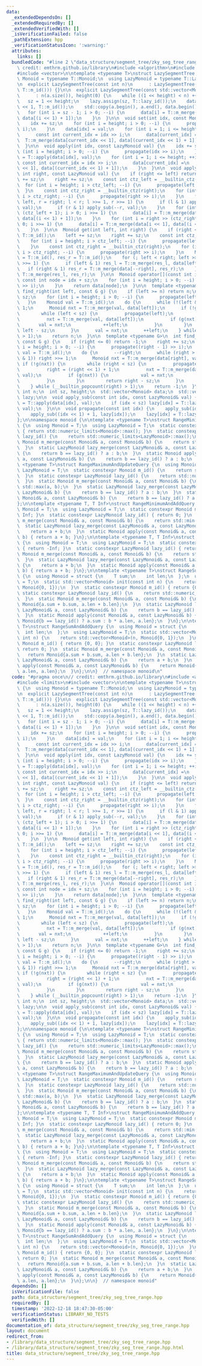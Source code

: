```yaml
---
data:
  _extendedDependsOn: []
  _extendedRequiredBy: []
  _extendedVerifiedWith: []
  _isVerificationFailed: false
  _pathExtension: hpp
  _verificationStatusIcon: ':warning:'
  attributes:
    links: []
  bundledCode: "#line 2 \"data_structure/segment_tree/zky_seg_tree_range.hpp\"\n//\
    \ credit: emthrm.github.io/library\n#include <algorithm>\n#include <limits>\n\
    #include <vector>\n\ntemplate <typename T>\nstruct LazySegmentTree {\n  using\
    \ Monoid = typename T::Monoid;\n  using LazyMonoid = typename T::LazyMonoid;\n\
    \n  explicit LazySegmentTree(const int n)\n      : LazySegmentTree(std::vector<Monoid>(n,\
    \ T::m_id())) {}\n\n  explicit LazySegmentTree(const std::vector<Monoid>& a)\n\
    \      : n(a.size()), height(0) {\n    while ((1 << height) < n) ++height;\n \
    \   sz = 1 << height;\n    lazy.assign(sz, T::lazy_id());\n    data.assign(sz\
    \ << 1, T::m_id());\n    std::copy(a.begin(), a.end(), data.begin() + sz);\n \
    \   for (int i = sz - 1; i > 0; --i) {\n      data[i] = T::m_merge(data[i << 1],\
    \ data[(i << 1) + 1]);\n    }\n  }\n\n  void set(int idx, const Monoid val) {\n\
    \    idx += sz;\n    for (int i = height; i > 0; --i) {\n      propagate(idx >>\
    \ i);\n    }\n    data[idx] = val;\n    for (int i = 1; i <= height; ++i) {\n\
    \      const int current_idx = idx >> i;\n      data[current_idx] =\n        \
    \  T::m_merge(data[current_idx << 1], data[(current_idx << 1) + 1]);\n    }\n\
    \  }\n\n  void apply(int idx, const LazyMonoid val) {\n    idx += sz;\n    for\
    \ (int i = height; i > 0; --i) {\n      propagate(idx >> i);\n    }\n    data[idx]\
    \ = T::apply(data[idx], val);\n    for (int i = 1; i <= height; ++i) {\n     \
    \ const int current_idx = idx >> i;\n      data[current_idx] =\n          T::m_merge(data[current_idx\
    \ << 1], data[(current_idx << 1) + 1]);\n    }\n  }\n\n  void apply(int left,\
    \ int right, const LazyMonoid val) {\n    if (right <= left) return;\n    left\
    \ += sz;\n    right += sz;\n    const int ctz_left = __builtin_ctz(left);\n  \
    \  for (int i = height; i > ctz_left; --i) {\n      propagate(left >> i);\n  \
    \  }\n    const int ctz_right = __builtin_ctz(right);\n    for (int i = height;\
    \ i > ctz_right; --i) {\n      propagate(right >> i);\n    }\n    for (int l =\
    \ left, r = right; l < r; l >>= 1, r >>= 1) {\n      if (l & 1) apply_sub(l++,\
    \ val);\n      if (r & 1) apply_sub(--r, val);\n    }\n    for (int i = left >>\
    \ (ctz_left + 1); i > 0; i >>= 1) {\n      data[i] = T::m_merge(data[i << 1],\
    \ data[(i << 1) + 1]);\n    }\n    for (int i = right >> (ctz_right + 1); i >\
    \ 0; i >>= 1) {\n      data[i] = T::m_merge(data[i << 1], data[(i << 1) + 1]);\n\
    \    }\n  }\n\n  Monoid get(int left, int right) {\n    if (right <= left) return\
    \ T::m_id();\n    left += sz;\n    right += sz;\n    const int ctz_left = __builtin_ctz(left);\n\
    \    for (int i = height; i > ctz_left; --i) {\n      propagate(left >> i);\n\
    \    }\n    const int ctz_right = __builtin_ctz(right);\n    for (int i = height;\
    \ i > ctz_right; --i) {\n      propagate(right >> i);\n    }\n    Monoid res_l\
    \ = T::m_id(), res_r = T::m_id();\n    for (; left < right; left >>= 1, right\
    \ >>= 1) {\n      if (left & 1) res_l = T::m_merge(res_l, data[left++]);\n   \
    \   if (right & 1) res_r = T::m_merge(data[--right], res_r);\n    }\n    return\
    \ T::m_merge(res_l, res_r);\n  }\n\n  Monoid operator[](const int idx) {\n   \
    \ const int node = idx + sz;\n    for (int i = height; i > 0; --i) {\n      propagate(node\
    \ >> i);\n    }\n    return data[node];\n  }\n\n  template <typename G>\n  int\
    \ find_right(int left, const G g) {\n    if (left >= n) return n;\n    left +=\
    \ sz;\n    for (int i = height; i > 0; --i) {\n      propagate(left >> i);\n \
    \   }\n    Monoid val = T::m_id();\n    do {\n      while (!(left & 1)) left >>=\
    \ 1;\n      Monoid nxt = T::m_merge(val, data[left]);\n      if (!g(nxt)) {\n\
    \        while (left < sz) {\n          propagate(left);\n          left <<= 1;\n\
    \          nxt = T::m_merge(val, data[left]);\n          if (g(nxt)) {\n     \
    \       val = nxt;\n            ++left;\n          }\n        }\n        return\
    \ left - sz;\n      }\n      val = nxt;\n      ++left;\n    } while (__builtin_popcount(left)\
    \ > 1);\n    return n;\n  }\n\n  template <typename G>\n  int find_left(int right,\
    \ const G g) {\n    if (right <= 0) return -1;\n    right += sz;\n    for (int\
    \ i = height; i > 0; --i) {\n      propagate((right - 1) >> i);\n    }\n    Monoid\
    \ val = T::m_id();\n    do {\n      --right;\n      while (right > 1 && (right\
    \ & 1)) right >>= 1;\n      Monoid nxt = T::m_merge(data[right], val);\n     \
    \ if (!g(nxt)) {\n        while (right < sz) {\n          propagate(right);\n\
    \          right = (right << 1) + 1;\n          nxt = T::m_merge(data[right],\
    \ val);\n          if (g(nxt)) {\n            val = nxt;\n            --right;\n\
    \          }\n        }\n        return right - sz;\n      }\n      val = nxt;\n\
    \    } while (__builtin_popcount(right) > 1);\n    return -1;\n  }\n\n  const\
    \ int n;\n  int sz, height;\n  std::vector<Monoid> data;\n  std::vector<LazyMonoid>\
    \ lazy;\n\n  void apply_sub(const int idx, const LazyMonoid& val) {\n    data[idx]\
    \ = T::apply(data[idx], val);\n    if (idx < sz) lazy[idx] = T::lazy_merge(lazy[idx],\
    \ val);\n  }\n\n  void propagate(const int idx) {\n    apply_sub(idx << 1, lazy[idx]);\n\
    \    apply_sub((idx << 1) + 1, lazy[idx]);\n    lazy[idx] = T::lazy_id();\n  }\n\
    };\n\nnamespace monoid {\n\ntemplate <typename T>\nstruct RangeMinimumAndUpdateQuery\
    \ {\n  using Monoid = T;\n  using LazyMonoid = T;\n  static constexpr Monoid m_id()\
    \ { return std::numeric_limits<Monoid>::max(); }\n  static constexpr LazyMonoid\
    \ lazy_id() {\n    return std::numeric_limits<LazyMonoid>::max();\n  }\n  static\
    \ Monoid m_merge(const Monoid& a, const Monoid& b) {\n    return std::min(a, b);\n\
    \  }\n  static LazyMonoid lazy_merge(const LazyMonoid& a, const LazyMonoid& b)\
    \ {\n    return b == lazy_id() ? a : b;\n  }\n  static Monoid apply(const Monoid&\
    \ a, const LazyMonoid& b) {\n    return b == lazy_id() ? a : b;\n  }\n};\n\ntemplate\
    \ <typename T>\nstruct RangeMaximumAndUpdateQuery {\n  using Monoid = T;\n  using\
    \ LazyMonoid = T;\n  static constexpr Monoid m_id() {\n    return std::numeric_limits<Monoid>::lowest();\n\
    \  }\n  static constexpr LazyMonoid lazy_id() {\n    return std::numeric_limits<LazyMonoid>::lowest();\n\
    \  }\n  static Monoid m_merge(const Monoid& a, const Monoid& b) {\n    return\
    \ std::max(a, b);\n  }\n  static LazyMonoid lazy_merge(const LazyMonoid& a, const\
    \ LazyMonoid& b) {\n    return b == lazy_id() ? a : b;\n  }\n  static Monoid apply(const\
    \ Monoid& a, const LazyMonoid& b) {\n    return b == lazy_id() ? a : b;\n  }\n\
    };\n\ntemplate <typename T, T Inf>\nstruct RangeMinimumAndAddQuery {\n  using\
    \ Monoid = T;\n  using LazyMonoid = T;\n  static constexpr Monoid m_id() { return\
    \ Inf; }\n  static constexpr LazyMonoid lazy_id() { return 0; }\n  static Monoid\
    \ m_merge(const Monoid& a, const Monoid& b) {\n    return std::min(a, b);\n  }\n\
    \  static LazyMonoid lazy_merge(const LazyMonoid& a, const LazyMonoid& b) {\n\
    \    return a + b;\n  }\n  static Monoid apply(const Monoid& a, const LazyMonoid&\
    \ b) { return a + b; }\n};\n\ntemplate <typename T, T Inf>\nstruct RangeMaximumAndAddQuery\
    \ {\n  using Monoid = T;\n  using LazyMonoid = T;\n  static constexpr Monoid m_id()\
    \ { return -Inf; }\n  static constexpr LazyMonoid lazy_id() { return 0; }\n  static\
    \ Monoid m_merge(const Monoid& a, const Monoid& b) {\n    return std::max(a, b);\n\
    \  }\n  static LazyMonoid lazy_merge(const LazyMonoid& a, const LazyMonoid& b)\
    \ {\n    return a + b;\n  }\n  static Monoid apply(const Monoid& a, const LazyMonoid&\
    \ b) { return a + b; }\n};\n\ntemplate <typename T>\nstruct RangeSumAndUpdateQuery\
    \ {\n  using Monoid = struct {\n    T sum;\n    int len;\n  };\n  using LazyMonoid\
    \ = T;\n  static std::vector<Monoid> init(const int n) {\n    return std::vector<Monoid>(n,\
    \ Monoid{0, 1});\n  }\n  static constexpr Monoid m_id() { return {0, 0}; }\n \
    \ static constexpr LazyMonoid lazy_id() {\n    return std::numeric_limits<LazyMonoid>::max();\n\
    \  }\n  static Monoid m_merge(const Monoid& a, const Monoid& b) {\n    return\
    \ Monoid{a.sum + b.sum, a.len + b.len};\n  }\n  static LazyMonoid lazy_merge(const\
    \ LazyMonoid& a, const LazyMonoid& b) {\n    return b == lazy_id() ? a : b;\n\
    \  }\n  static Monoid apply(const Monoid& a, const LazyMonoid& b) {\n    return\
    \ Monoid{b == lazy_id() ? a.sum : b * a.len, a.len};\n  }\n};\n\ntemplate <typename\
    \ T>\nstruct RangeSumAndAddQuery {\n  using Monoid = struct {\n    T sum;\n  \
    \  int len;\n  };\n  using LazyMonoid = T;\n  static std::vector<Monoid> init(const\
    \ int n) {\n    return std::vector<Monoid>(n, Monoid{0, 1});\n  }\n  static constexpr\
    \ Monoid m_id() { return {0, 0}; }\n  static constexpr LazyMonoid lazy_id() {\
    \ return 0; }\n  static Monoid m_merge(const Monoid& a, const Monoid& b) {\n \
    \   return Monoid{a.sum + b.sum, a.len + b.len};\n  }\n  static LazyMonoid lazy_merge(const\
    \ LazyMonoid& a, const LazyMonoid& b) {\n    return a + b;\n  }\n  static Monoid\
    \ apply(const Monoid& a, const LazyMonoid& b) {\n    return Monoid{a.sum + b *\
    \ a.len, a.len};\n  }\n};\n\n}  // namespace monoid\n"
  code: "#pragma once\n// credit: emthrm.github.io/library\n#include <algorithm>\n\
    #include <limits>\n#include <vector>\n\ntemplate <typename T>\nstruct LazySegmentTree\
    \ {\n  using Monoid = typename T::Monoid;\n  using LazyMonoid = typename T::LazyMonoid;\n\
    \n  explicit LazySegmentTree(const int n)\n      : LazySegmentTree(std::vector<Monoid>(n,\
    \ T::m_id())) {}\n\n  explicit LazySegmentTree(const std::vector<Monoid>& a)\n\
    \      : n(a.size()), height(0) {\n    while ((1 << height) < n) ++height;\n \
    \   sz = 1 << height;\n    lazy.assign(sz, T::lazy_id());\n    data.assign(sz\
    \ << 1, T::m_id());\n    std::copy(a.begin(), a.end(), data.begin() + sz);\n \
    \   for (int i = sz - 1; i > 0; --i) {\n      data[i] = T::m_merge(data[i << 1],\
    \ data[(i << 1) + 1]);\n    }\n  }\n\n  void set(int idx, const Monoid val) {\n\
    \    idx += sz;\n    for (int i = height; i > 0; --i) {\n      propagate(idx >>\
    \ i);\n    }\n    data[idx] = val;\n    for (int i = 1; i <= height; ++i) {\n\
    \      const int current_idx = idx >> i;\n      data[current_idx] =\n        \
    \  T::m_merge(data[current_idx << 1], data[(current_idx << 1) + 1]);\n    }\n\
    \  }\n\n  void apply(int idx, const LazyMonoid val) {\n    idx += sz;\n    for\
    \ (int i = height; i > 0; --i) {\n      propagate(idx >> i);\n    }\n    data[idx]\
    \ = T::apply(data[idx], val);\n    for (int i = 1; i <= height; ++i) {\n     \
    \ const int current_idx = idx >> i;\n      data[current_idx] =\n          T::m_merge(data[current_idx\
    \ << 1], data[(current_idx << 1) + 1]);\n    }\n  }\n\n  void apply(int left,\
    \ int right, const LazyMonoid val) {\n    if (right <= left) return;\n    left\
    \ += sz;\n    right += sz;\n    const int ctz_left = __builtin_ctz(left);\n  \
    \  for (int i = height; i > ctz_left; --i) {\n      propagate(left >> i);\n  \
    \  }\n    const int ctz_right = __builtin_ctz(right);\n    for (int i = height;\
    \ i > ctz_right; --i) {\n      propagate(right >> i);\n    }\n    for (int l =\
    \ left, r = right; l < r; l >>= 1, r >>= 1) {\n      if (l & 1) apply_sub(l++,\
    \ val);\n      if (r & 1) apply_sub(--r, val);\n    }\n    for (int i = left >>\
    \ (ctz_left + 1); i > 0; i >>= 1) {\n      data[i] = T::m_merge(data[i << 1],\
    \ data[(i << 1) + 1]);\n    }\n    for (int i = right >> (ctz_right + 1); i >\
    \ 0; i >>= 1) {\n      data[i] = T::m_merge(data[i << 1], data[(i << 1) + 1]);\n\
    \    }\n  }\n\n  Monoid get(int left, int right) {\n    if (right <= left) return\
    \ T::m_id();\n    left += sz;\n    right += sz;\n    const int ctz_left = __builtin_ctz(left);\n\
    \    for (int i = height; i > ctz_left; --i) {\n      propagate(left >> i);\n\
    \    }\n    const int ctz_right = __builtin_ctz(right);\n    for (int i = height;\
    \ i > ctz_right; --i) {\n      propagate(right >> i);\n    }\n    Monoid res_l\
    \ = T::m_id(), res_r = T::m_id();\n    for (; left < right; left >>= 1, right\
    \ >>= 1) {\n      if (left & 1) res_l = T::m_merge(res_l, data[left++]);\n   \
    \   if (right & 1) res_r = T::m_merge(data[--right], res_r);\n    }\n    return\
    \ T::m_merge(res_l, res_r);\n  }\n\n  Monoid operator[](const int idx) {\n   \
    \ const int node = idx + sz;\n    for (int i = height; i > 0; --i) {\n      propagate(node\
    \ >> i);\n    }\n    return data[node];\n  }\n\n  template <typename G>\n  int\
    \ find_right(int left, const G g) {\n    if (left >= n) return n;\n    left +=\
    \ sz;\n    for (int i = height; i > 0; --i) {\n      propagate(left >> i);\n \
    \   }\n    Monoid val = T::m_id();\n    do {\n      while (!(left & 1)) left >>=\
    \ 1;\n      Monoid nxt = T::m_merge(val, data[left]);\n      if (!g(nxt)) {\n\
    \        while (left < sz) {\n          propagate(left);\n          left <<= 1;\n\
    \          nxt = T::m_merge(val, data[left]);\n          if (g(nxt)) {\n     \
    \       val = nxt;\n            ++left;\n          }\n        }\n        return\
    \ left - sz;\n      }\n      val = nxt;\n      ++left;\n    } while (__builtin_popcount(left)\
    \ > 1);\n    return n;\n  }\n\n  template <typename G>\n  int find_left(int right,\
    \ const G g) {\n    if (right <= 0) return -1;\n    right += sz;\n    for (int\
    \ i = height; i > 0; --i) {\n      propagate((right - 1) >> i);\n    }\n    Monoid\
    \ val = T::m_id();\n    do {\n      --right;\n      while (right > 1 && (right\
    \ & 1)) right >>= 1;\n      Monoid nxt = T::m_merge(data[right], val);\n     \
    \ if (!g(nxt)) {\n        while (right < sz) {\n          propagate(right);\n\
    \          right = (right << 1) + 1;\n          nxt = T::m_merge(data[right],\
    \ val);\n          if (g(nxt)) {\n            val = nxt;\n            --right;\n\
    \          }\n        }\n        return right - sz;\n      }\n      val = nxt;\n\
    \    } while (__builtin_popcount(right) > 1);\n    return -1;\n  }\n\n  const\
    \ int n;\n  int sz, height;\n  std::vector<Monoid> data;\n  std::vector<LazyMonoid>\
    \ lazy;\n\n  void apply_sub(const int idx, const LazyMonoid& val) {\n    data[idx]\
    \ = T::apply(data[idx], val);\n    if (idx < sz) lazy[idx] = T::lazy_merge(lazy[idx],\
    \ val);\n  }\n\n  void propagate(const int idx) {\n    apply_sub(idx << 1, lazy[idx]);\n\
    \    apply_sub((idx << 1) + 1, lazy[idx]);\n    lazy[idx] = T::lazy_id();\n  }\n\
    };\n\nnamespace monoid {\n\ntemplate <typename T>\nstruct RangeMinimumAndUpdateQuery\
    \ {\n  using Monoid = T;\n  using LazyMonoid = T;\n  static constexpr Monoid m_id()\
    \ { return std::numeric_limits<Monoid>::max(); }\n  static constexpr LazyMonoid\
    \ lazy_id() {\n    return std::numeric_limits<LazyMonoid>::max();\n  }\n  static\
    \ Monoid m_merge(const Monoid& a, const Monoid& b) {\n    return std::min(a, b);\n\
    \  }\n  static LazyMonoid lazy_merge(const LazyMonoid& a, const LazyMonoid& b)\
    \ {\n    return b == lazy_id() ? a : b;\n  }\n  static Monoid apply(const Monoid&\
    \ a, const LazyMonoid& b) {\n    return b == lazy_id() ? a : b;\n  }\n};\n\ntemplate\
    \ <typename T>\nstruct RangeMaximumAndUpdateQuery {\n  using Monoid = T;\n  using\
    \ LazyMonoid = T;\n  static constexpr Monoid m_id() {\n    return std::numeric_limits<Monoid>::lowest();\n\
    \  }\n  static constexpr LazyMonoid lazy_id() {\n    return std::numeric_limits<LazyMonoid>::lowest();\n\
    \  }\n  static Monoid m_merge(const Monoid& a, const Monoid& b) {\n    return\
    \ std::max(a, b);\n  }\n  static LazyMonoid lazy_merge(const LazyMonoid& a, const\
    \ LazyMonoid& b) {\n    return b == lazy_id() ? a : b;\n  }\n  static Monoid apply(const\
    \ Monoid& a, const LazyMonoid& b) {\n    return b == lazy_id() ? a : b;\n  }\n\
    };\n\ntemplate <typename T, T Inf>\nstruct RangeMinimumAndAddQuery {\n  using\
    \ Monoid = T;\n  using LazyMonoid = T;\n  static constexpr Monoid m_id() { return\
    \ Inf; }\n  static constexpr LazyMonoid lazy_id() { return 0; }\n  static Monoid\
    \ m_merge(const Monoid& a, const Monoid& b) {\n    return std::min(a, b);\n  }\n\
    \  static LazyMonoid lazy_merge(const LazyMonoid& a, const LazyMonoid& b) {\n\
    \    return a + b;\n  }\n  static Monoid apply(const Monoid& a, const LazyMonoid&\
    \ b) { return a + b; }\n};\n\ntemplate <typename T, T Inf>\nstruct RangeMaximumAndAddQuery\
    \ {\n  using Monoid = T;\n  using LazyMonoid = T;\n  static constexpr Monoid m_id()\
    \ { return -Inf; }\n  static constexpr LazyMonoid lazy_id() { return 0; }\n  static\
    \ Monoid m_merge(const Monoid& a, const Monoid& b) {\n    return std::max(a, b);\n\
    \  }\n  static LazyMonoid lazy_merge(const LazyMonoid& a, const LazyMonoid& b)\
    \ {\n    return a + b;\n  }\n  static Monoid apply(const Monoid& a, const LazyMonoid&\
    \ b) { return a + b; }\n};\n\ntemplate <typename T>\nstruct RangeSumAndUpdateQuery\
    \ {\n  using Monoid = struct {\n    T sum;\n    int len;\n  };\n  using LazyMonoid\
    \ = T;\n  static std::vector<Monoid> init(const int n) {\n    return std::vector<Monoid>(n,\
    \ Monoid{0, 1});\n  }\n  static constexpr Monoid m_id() { return {0, 0}; }\n \
    \ static constexpr LazyMonoid lazy_id() {\n    return std::numeric_limits<LazyMonoid>::max();\n\
    \  }\n  static Monoid m_merge(const Monoid& a, const Monoid& b) {\n    return\
    \ Monoid{a.sum + b.sum, a.len + b.len};\n  }\n  static LazyMonoid lazy_merge(const\
    \ LazyMonoid& a, const LazyMonoid& b) {\n    return b == lazy_id() ? a : b;\n\
    \  }\n  static Monoid apply(const Monoid& a, const LazyMonoid& b) {\n    return\
    \ Monoid{b == lazy_id() ? a.sum : b * a.len, a.len};\n  }\n};\n\ntemplate <typename\
    \ T>\nstruct RangeSumAndAddQuery {\n  using Monoid = struct {\n    T sum;\n  \
    \  int len;\n  };\n  using LazyMonoid = T;\n  static std::vector<Monoid> init(const\
    \ int n) {\n    return std::vector<Monoid>(n, Monoid{0, 1});\n  }\n  static constexpr\
    \ Monoid m_id() { return {0, 0}; }\n  static constexpr LazyMonoid lazy_id() {\
    \ return 0; }\n  static Monoid m_merge(const Monoid& a, const Monoid& b) {\n \
    \   return Monoid{a.sum + b.sum, a.len + b.len};\n  }\n  static LazyMonoid lazy_merge(const\
    \ LazyMonoid& a, const LazyMonoid& b) {\n    return a + b;\n  }\n  static Monoid\
    \ apply(const Monoid& a, const LazyMonoid& b) {\n    return Monoid{a.sum + b *\
    \ a.len, a.len};\n  }\n};\n\n}  // namespace monoid"
  dependsOn: []
  isVerificationFile: false
  path: data_structure/segment_tree/zky_seg_tree_range.hpp
  requiredBy: []
  timestamp: '2022-12-18 18:47:30-05:00'
  verificationStatus: LIBRARY_NO_TESTS
  verifiedWith: []
documentation_of: data_structure/segment_tree/zky_seg_tree_range.hpp
layout: document
redirect_from:
- /library/data_structure/segment_tree/zky_seg_tree_range.hpp
- /library/data_structure/segment_tree/zky_seg_tree_range.hpp.html
title: data_structure/segment_tree/zky_seg_tree_range.hpp
---
```

